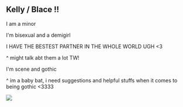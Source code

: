 ## Kelly / Blace !!

I am a minor

I'm bisexual and a demigirl

I HAVE THE BESTEST PARTNER IN THE WHOLE WORLD UGH <3

^ might talk abt them a lot TW!

I'm scene and gothic

^ im a baby bat, i need suggestions and helpful stuffs when it comes to being gothic <3333

![](https://64.media.tumblr.com/6f06d07af1749a1355d8424d711a4aea/acc4beb83a44f0b1-7b/s250x400/33079ed1e277ff1acd2fe04c6371e66b6277fedf.gifv)
